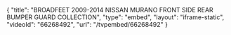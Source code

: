{
    "title": "BROADFEET 2009-2014 NISSAN MURANO FRONT SIDE REAR BUMPER GUARD COLLECTION",
    "type": "embed",
    "layout": "iframe-static",
    "videoId": "66268492",
    "url": "\/tvpembed\/66268492"
}